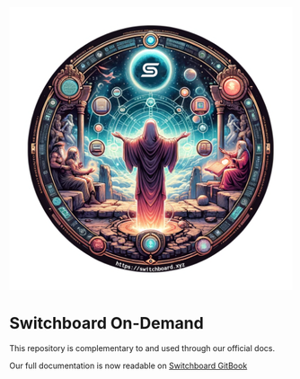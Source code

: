 
<p align="center">
  <img src=".assets/logo.png" alt="Switchboard Solana Oracle .. according to ChatGPT"/>
</p>

# Switchboard On-Demand

This repository is complementary to and used through our official docs.

Our full documentation is now readable on [Switchboard GitBook](https://switchboard-labs.gitbook.io/switchboard-on-demand/)
